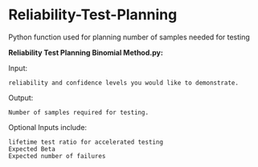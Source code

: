 # Reliability-Test-Planning
Python function used for planning number of samples needed for testing

**Reliability Test Planning Binomial Method.py:**
  
  Input: 
  
    reliability and confidence levels you would like to demonstrate.
  
  Output: 
  
    Number of samples required for testing.
  
  Optional Inputs include:
  
    lifetime test ratio for accelerated testing
    Expected Beta
    Expected number of failures
